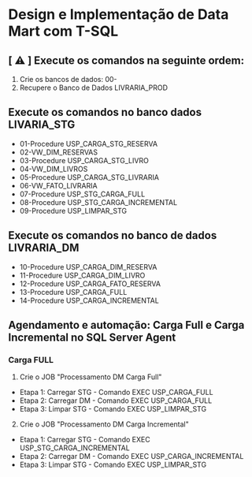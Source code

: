 <h1>Design e Implementação de Data Mart com T-SQL</h1>

## [ ⚠️ ]  Execute os comandos na seguinte ordem: 

1) Crie os bancos de dados: 00-
2) Recupere o Banco de Dados LIVRARIA_PROD

## Execute os comandos no banco dados LIVARIA_STG

- 01-Procedure USP_CARGA_STG_RESERVA
- 02-VW_DIM_RESERVAS
- 03-Procedure USP_CARGA_STG_LIVRO
- 04-VW_DIM_LIVROS
- 05-Procedure USP_CARGA_STG_LIVRARIA
- 06-VW_FATO_LIVRARIA
- 07-Procedure USP_STG_CARGA_FULL
- 08-Procedure USP_STG_CARGA_INCREMENTAL
- 09-Procedure USP_LIMPAR_STG

## Execute os comandos no banco de dados LIVRARIA_DM

- 10-Procedure USP_CARGA_DIM_RESERVA
- 11-Procedure USP_CARGA_DIM_LIVRO
- 12-Procedure USP_CARGA_FATO_RESERVA
- 13-Procedure USP_CARGA_FULL
- 14-Procedure USP_CARGA_INCREMENTAL

## Agendamento e automação: Carga Full e Carga Incremental no SQL Server Agent

### Carga FULL
1) Crie o JOB "Processamento DM Carga Full"
- Etapa 1: Carregar STG - Comando EXEC USP_CARGA_FULL
- Etapa 2: Carregar DM - Comando EXEC USP_CARGA_FULL
- Etapa 3: Limpar STG - Comando EXEC USP_LIMPAR_STG

2) Crie o JOB "Processamento DM Carga Incremental"
- Etapa 1: Carregar STG - Comando EXEC USP_STG_CARGA_INCREMENTAL
- Etapa 2: Carregar DM - Comando EXEC USP_CARGA_INCREMENTAL
- Etapa 3: Limpar STG - Comando EXEC USP_LIMPAR_STG
